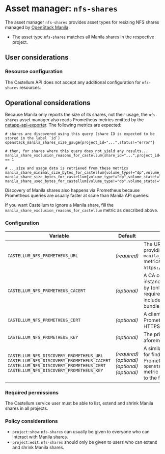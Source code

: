 <!--
SPDX-FileCopyrightText: 2025 SAP SE

SPDX-License-Identifier: Apache-2.0
-->

# Asset manager: `nfs-shares`

The asset manager `nfs-shares` provides asset types for resizing NFS shares
managed by [OpenStack Manila](https://wiki.openstack.org/wiki/Manila).

* The asset type `nfs-shares` matches all Manila shares in the respective project.

## User considerations

### Resource configuration

The Castellum API does not accept any additional configuration for `nfs-shares` resources.

## Operational considerations

Because Manila only reports the size of its shares, not their usage, the `nfs-shares` asset manager also reads
Prometheus metrics emitted by the [netapp-api-exporter](https://github.com/sapcc/netapp-api-exporter). The following
metrics are expected:

```
# shares are discovered using this query (share ID is expected to be stored in the label `id`)
openstack_manila_shares_size_gauge{project_id="...",status!="error"}

# then, for shares where this query does not yield any results...
manila_share_exclusion_reasons_for_castellum{share_id="...",project_id="...",reason!=""} == 1

# ...size and usage data is retrieved from these metrics
manila_share_minimal_size_bytes_for_castellum{volume_type!="dp",volume_state!="offline",share_id="...",project_id="..."}
manila_share_size_bytes_for_castellum{volume_type!="dp",volume_state!="offline",share_id="...",project_id="..."}
manila_share_used_bytes_for_castellum{volume_type!="dp",volume_state!="offline",share_id="...",project_id="..."}
```

Discovery of Manila shares also happens via Prometheus because Prometheus queries are usually faster at scale than
Manila API queries.

If you want Castellum to ignore a Manila share, fill the `manila_share_exclusion_reasons_for_castellum` metric as
described above.

### Configuration

| Variable | Default | Explanation |
| -------- | ------- | ----------- |
| `CASTELLUM_NFS_PROMETHEUS_URL` | *(required)* | The URL of the Prometheus instance providing the `manila_share_..._for_castellum` metrics (see above), e.g. `https://prometheus.example.org:9090`. |
| `CASTELLUM_NFS_PROMETHEUS_CACERT` | *(optional)* | A CA certificate that the Prometheus instance's server certificate is signed by (only when HTTPS is used). Only required if the CA certificate is not included in the system-wide CA bundle. |
| `CASTELLUM_NFS_PROMETHEUS_CERT` | *(optional)* | A client certificate to present to the Prometheus instance (only when HTTPS is used). |
| `CASTELLUM_NFS_PROMETHEUS_KEY` | *(optional)* | The private key for the aforementioned client certificate. |
| `CASTELLUM_NFS_DISCOVERY_PROMETHEUS_URL`<br>`CASTELLUM_NFS_DISCOVERY_PROMETHEUS_CACERT`<br>`CASTELLUM_NFS_DISCOVERY_PROMETHEUS_CERT`<br>`CASTELLUM_NFS_DISCOVERY_PROMETHEUS_KEY` | *(required)*<br>*(optional)*<br>*(optional)*<br>*(optional)* | A similar set of configuration variables for finding and connecting to the Prometheus instance providing the `openstack_manila_shares_size_gauge` metric (see above). May be identical to the former set. |

### Required permissions

The Castellum service user must be able to list, extend and shrink Manila shares in all projects.

### Policy considerations

- `project:show:nfs-shares` can usually be given to everyone who can interact with Manila shares.
- `project:edit:nfs-shares` should only be given to users who can extend and shrink Manila shares.
